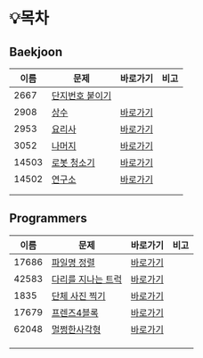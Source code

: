 # :bulb:목차

## Baekjoon

| 이름  | 문제                                                    | 바로가기                                      | 비고 |
| ----- | ------------------------------------------------------- | --------------------------------------------- | ---- |
| 2667  | [단지번호 붙이기](https://www.acmicpc.net/problem/2667) |                                               |      |
| 2908  | [상수](https://www.acmicpc.net/problem/2908)            | [바로가기](./src/baekjoon/brotherSangsu.java) |      |
| 2953  | [요리사](https://www.acmicpc.net/problem/2953)          | [바로가기](./src/baekjoon/cook.java)          |      |
| 3052  | [나머지](https://www.acmicpc.net/problem/3052)          | [바로가기](./src/baekjoon/good2.java)         |      |
| 14503 | [로봇 청소기](https://www.acmicpc.net/problem/14503)    | [바로가기](./src/baekjoon/Robot.java)         |      |
| 14502 | [연구소](https://www.acmicpc.net/problem/14502)         | [바로가기](./src/baekjoon/Loboratory.java)    |      |
|       |                                                         |                                               |      |
|       |                                                         |                                               |      |

## Programmers

| 이름  | 문제                                                         | 바로가기                                              | 비고 |
| ----- | ------------------------------------------------------------ | ----------------------------------------------------- | ---- |
| 17686 | [파일명 정렬](https://programmers.co.kr/learn/courses/30/lessons/17686?language=java) | [바로가기](./src/programmers/FileNameSorting.java)    |      |
| 42583 | [다리를 지나는 트럭](https://programmers.co.kr/learn/courses/30/lessons/17686?language=java) | [바로가기](./src/programmers/TruckPassingBridge.java) |      |
| 1835  | [단체 사진 찍기](https://programmers.co.kr/learn/courses/30/lessons/1835) | [바로가기](./src/programmers/TakeGroupPhoto.java)     |      |
| 17679 | [프렌즈4블록](https://programmers.co.kr/learn/courses/30/lessons/17679) | [바로가기](./src/programmers/Friends4Block.java)      |      |
| 62048 | [멀쩡한사각형](https://programmers.co.kr/learn/courses/30/lessons/62048) | [바로가기](./src/programmers/CleanSquare.java)        |      |
|       |                                                              |                                                       |      |
|       |                                                              |                                                       |      |
|       |                                                              |                                                       |      |

